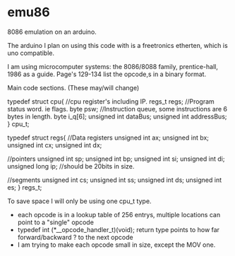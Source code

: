 emu86
=====

8086 emulation on an arduino.

The arduino I plan on using this code with is a freetronics etherten, which is uno compatible.

I am using microcomputer systems: the 8086/8088 family, prentice-hall, 1986 as a guide.
Page's 129-134 list the opcode,s in a binary format.

Main code sections. (These may/will change)

typedef struct cpu{
  //cpu register's including IP.
  regs_t regs;
  //Program status word. ie flags.
  byte psw;
  //Instruction queue, some instructions are 6 bytes in length.
  byte i_q[6];
  unsigned int dataBus;
  unsigned int addressBus;
} cpu_t;

typedef struct regs{
  //Data registers
  unsigned int ax;
  unsigned int bx;
  unsigned int cx;
  unsigned int dx;

  //pointers
  unsigned int sp;
  unsigned int bp;
  unsigned int si;
  unsigned int di;
  unsigned long ip;  //should be 20bits in size.

  //segments
  unsigned int cs;
  unsigned int ss;
  unsigned int ds;
  unsigned int es;
} regs_t;

To save space I will only be using one cpu_t type.

- each opcode is in a lookup table of 256 entrys, multiple locations can point to a "single" opcode 
- typedef int (*__opcode_handler_t)(void); return type points to how far forward/backward ? to the next opcode
- I am trying to make each opcode small in size, except the MOV one.